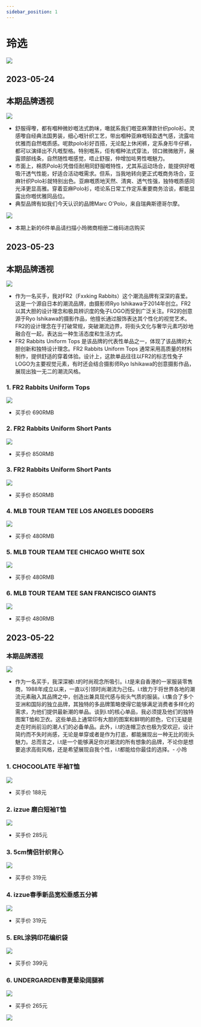 ```yaml
---
sidebar_position: 1
---
```

# 玲选
![](./pics/ling/front.cover.png)

## 2023-05-24
## 本期品牌透视
![](./pics/ling/20230524/topic.png)
* 舒服得嚟，都有嗰种微妙嘅法式韵味，噉就系我们嘅亚麻薄款针织polo衫。灵感嚟自经典法国男装，细心嘅针织工艺，带出嗰种亚麻嘅轻盈透气感，流露咗优雅而自然嘅质感。呢款polo衫好百搭，无论配上休闲裤，定系身形牛仔裤，都可以演绎出不凡嘅型格。特别嘅系，佢有嗰种法式穿法，领口微微敞开，展露颈部线条，自然随性嘅感觉，唔止舒服，仲增加咗男性嘅魅力。
* 市面上，棉质Polo衫凭借佢耐用同舒服嘅特性，尤其系运动场合，能提供好嘅吸汗透气性能，好适合活动嘅需求。但系，当我地转向更正式嘅商务场合，亚麻针织Polo衫就特别出色。亚麻嘅质地天然、清爽、透气性强，独特嘅质感同光泽更显高雅。穿着亚麻Polo衫，唔论系日常工作定系重要商务洽谈，都能显露出你嘅优雅同品位。
* 典型品牌有如我们今天认识的品牌Marc O'Polo，来自瑞典斯德哥尔摩。

![](./pics/ling/20230524/ling.store.png)
* 本期上新的6件单品请扫描小玲微商相册二维码进店购买

## 2023-05-23
## 本期品牌透视
![](./pics/ling/20230523/topic.png)
* 作为一名买手，我对FR2（Fxxking Rabbits）这个潮流品牌有深深的喜爱。这是一个源自日本的潮流品牌，由摄影师Ryo Ishikawa于2014年创立。FR2以其大胆的设计理念和极具辨识度的兔子LOGO而受到广泛关注。FR2的创意源于Ryo Ishikawa的摄影作品，他擅长通过服饰表达其个性化的视觉艺术。FR2的设计理念在于打破常规，突破潮流边界，将街头文化与奢华元素巧妙地融合在一起，表达出一种生活态度和生活方式。
* FR2 Rabbits Uniform Tops 是该品牌的代表性单品之一，体现了该品牌的大胆创新和独特设计理念。FR2 Rabbits Uniform Tops 通常采用高质量的材料制作，提供舒适的穿着体验。设计上，这款单品往往以FR2的标志性兔子LOGO为主要视觉元素，有时还会结合摄影师Ryo Ishikawa的创意摄影作品，展现出独一无二的潮流风格。

### 1. FR2 Rabbits Uniform Tops
![](./pics/ling/20230523/01.png)
* 买手价 690RMB

### 2. FR2 Rabbits Uniform Short Pants
![](./pics/ling/20230523/02.png)
* 买手价 850RMB

### 3. FR2 Rabbits Uniform Short Pants
![](./pics/ling/20230523/03.png)
* 买手价 850RMB

### 4. MLB TOUR TEAM TEE LOS ANGELES DODGERS
![](./pics/ling/20230523/04.png)
* 买手价 480RMB

### 5. MLB TOUR TEAM TEE CHICAGO WHITE SOX
![](./pics/ling/20230523/05.png)
* 买手价 480RMB

### 6. MLB TOUR TEAM TEE SAN FRANCISCO GIANTS
![](./pics/ling/20230523/06.png)
* 买手价 480RMB

## 2023-05-22
### 本期品牌透视
![](./pics/ling/20230522/topic.png)
* 作为一名买手，我深深被i.t的时尚观念所吸引。i.t是来自香港的一家服装零售商，1988年成立以来，一直以引领时尚潮流为己任。i.t致力于将世界各地的潮流元素融入其品牌之中，创造出兼具现代感与街头气质的服装。i.t集合了多个亚洲和国际的独立品牌，其独特的多品牌策略使得它能够满足消费者多样化的需求，为他们提供最新潮的单品。谈到i.t的核心单品，我必须提及他们的独特图案T恤和卫衣。这些单品上通常印有大胆的图案和鲜明的颜色，它们无疑是走在时尚前沿的潮人们的必备单品。此外，i.t的连帽卫衣也极为受欢迎，设计简约而不失时尚感，无论是单穿或者是作为打底，都能展现出一种无比的街头魅力。总而言之，i.t是一个能够满足你对潮流的所有想象的品牌，不论你是想要追求高街风格，还是希望展现自我个性，i.t都能给你最佳的选择。- 小玲

### 1. CHOCOOLATE 半袖T恤
![](./pics/ling/20230522/01.png)
* 买手价 188元

### 2. izzue 磨白短袖T恤
![](./pics/ling/20230522/02.png)
* 买手价 285元

### 3. 5cm情侣针织背心
![](./pics/ling/20230522/03.png)
* 买手价 319元

### 4. izzue春季新品宽松垂感五分裤
![](./pics/ling/20230522/04.png)
* 买手价 319元

### 5. ERL涂鸦印花编织袋
![](./pics/ling/20230522/05.png)
* 买手价 399元

### 6. UNDERGARDEN春夏晕染阔腿裤
![](./pics/ling/20230522/06.png)
* 买手价 265元

![](./pics/ling/back.cover.png)